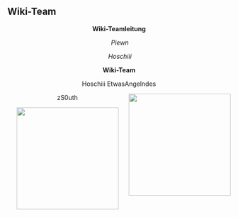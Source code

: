 ## Wiki-Team

<center>  

**Wiki-Teamleitung**

<p>
    <img src="../../../assets/image/Wiki Team/piewn skin.png" alt>
    <em>Piewn</em>
</p> <p>
    <img src="../../../assets/image/Wiki Team/Hoschiii-skin.png" alt>
    <em>Hoschiii</em>
</p>

<center>

**Wiki-Team**

</center>

<left> Hoschiii </left>  <right> EtwasAngelndes </right>


<img align="right" width="230" eight="90" src="../../../assets/image/Wiki Team/EtwasAngelndes-skin.png">  

<left> zS0uth </left> 

<img align="center" width="230" eight="90" src="../../../assets/image/Wiki Team/zS0uth-skin.png">
